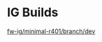 # IG Builds  
[fw-ig/minimal-r401/branch/dev](https://ShahimEssaid.github.io/fhirware/fw-ig/minimal-r401/branch/dev/index.html?version=679ef3b55f4487460fae6456fa0d6e20acf659f1)  
